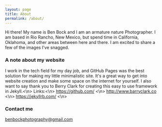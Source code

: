 ```yaml
---
layout: page
title: About
permalink: /about/
---
```


Hi there!
My name is Ben Bock and I am an armature nature Photographer. I am based in Rio Rancho, New Mexico, but spend time in California, Oklahoma, and other areas between here and there. I am excited to share a few of the images I've snagged.

### A note about my website
I work in the tech field for my day job, and GitHub Pages was the best solution for making my little minimalistic site. It's a great way to get into website creation and make some space on the internet for yourself. I also want to say thank you to Berry Clark for creating this easy to use framework in Jekyll.<\n>
Links:<\n>
https://github.com/ <\n>
http://www.barryclark.co <\n>
https://jekyllrb.com/  <\n>



### Contact me

[benbockphotography@gmail.com](mailto:benbockphotography@gmail.com)
